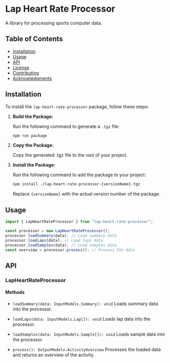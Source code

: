 # Lap Heart Rate Processor

A library for processing sports computer data.

## Table of Contents

- [Installation](#installation)
- [Usage](#usage)
- [API](#api)
- [License](#license)
- [Contributing](#contributing)
- [Acknowledgments](#acknowledgments)

## Installation

To install the `lap-heart-rate-processor` package, follow these steps:

1. **Build the Package:**

   Run the following command to generate a `.tgz` file:

   ```bash
   npm run package
   ```

2. **Copy the Package:**

   Copy the generated .tgz file to the root of your project.

3. **Install the Package:**

   Run the following command to add the package to your project:

   ```bash
   npm install ./lap-heart-rate-processor-{versionName}.tgz
   ```

   Replace `{versionName}` with the actual version number of the package.

## Usage

```ts
import { LapHeartRateProcessor } from "lap-heart-rate-processor";

const processor = new LapHeartRateProcessor();
processor.loadSummary(data); // Load summary data
processor.loadLaps(data); // Load laps data
processor.loadSamples(data); // Load samples data
const overview = processor.process(); // Process the data
```

## API

### LapHeartRateProcessor

#### Methods

- `loadSummary(data: InputModels.Summary): void`
  Loads summary data into the processor.

- `loadLaps(data: InputModels.Lap[]): void`
  Loads lap data into the processor.

- `loadSamples(data: InputModels.Sample[]): void`
  Loads sample data into the processor.

- `process(): OutputModels.ActivityOverview`
  Processes the loaded data and returns an overview of the activity.
